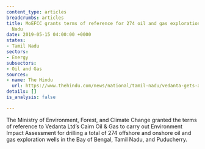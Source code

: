 ```yaml
---
content_type: articles
breadcrumbs: articles
title: MoEFCC grants terms of reference for 274 oil and gas exploration wells in Tamil
  Nadu
date: 2019-05-15 04:00:00 +0000
states:
- Tamil Nadu
sectors:
- Energy
subsectors:
- Oil and Gas
sources:
- name: The Hindu
  url: https://www.thehindu.com/news/national/tamil-nadu/vedanta-gets-approval-for-tests-for-274-hydrocarbon-wells-in-tn-puducherry/article27113607.ece
details: []
is_analysis: false

---
```

The Ministry of Environment, Forest, and Climate Change granted the terms of reference to Vedanta Ltd’s Cairn Oil & Gas to carry out Environment Impact Assessment for drilling a total of 274 offshore and onshore oil and gas exploration wells in the Bay of Bengal, Tamil Nadu, and Puducherry.